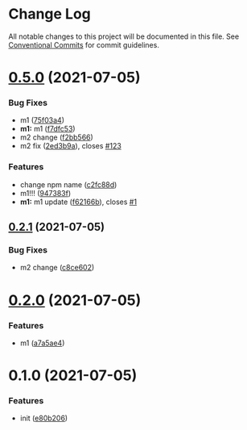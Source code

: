 # Change Log

All notable changes to this project will be documented in this file.
See [Conventional Commits](https://conventionalcommits.org) for commit guidelines.

# [0.5.0](https://github.com/CodeLittlePrince/CodeLittlePrince-npm-pack-manage-lerna/compare/v0.2.1...v0.5.0) (2021-07-05)


### Bug Fixes

* m1 ([75f03a4](https://github.com/CodeLittlePrince/CodeLittlePrince-npm-pack-manage-lerna/commit/75f03a4bc18ca5bc85c0a689900c16fc8f9ea78d))
* **m1:** m1 ([f7dfc53](https://github.com/CodeLittlePrince/CodeLittlePrince-npm-pack-manage-lerna/commit/f7dfc538b4e059cdca10edc7208cca112e4632ac))
* m2 change ([f2bb566](https://github.com/CodeLittlePrince/CodeLittlePrince-npm-pack-manage-lerna/commit/f2bb566749cfddfa35b13be111be02904645578c))
* m2 fix ([2ed3b9a](https://github.com/CodeLittlePrince/CodeLittlePrince-npm-pack-manage-lerna/commit/2ed3b9ab48c1cb527833515db86f5a71dfc3cb8c)), closes [#123](https://github.com/CodeLittlePrince/CodeLittlePrince-npm-pack-manage-lerna/issues/123)


### Features

* change npm name ([c2fc88d](https://github.com/CodeLittlePrince/CodeLittlePrince-npm-pack-manage-lerna/commit/c2fc88d5ca171d492b37c80b75554498cc2a1bf8))
* m1!!! ([947383f](https://github.com/CodeLittlePrince/CodeLittlePrince-npm-pack-manage-lerna/commit/947383f1b1f23c8af5e37670272f2808a2d243ac))
* **m1:** m1 update ([f62166b](https://github.com/CodeLittlePrince/CodeLittlePrince-npm-pack-manage-lerna/commit/f62166b1f34f0cf89e13fd1a09e29020903bfaaa)), closes [#1](https://github.com/CodeLittlePrince/CodeLittlePrince-npm-pack-manage-lerna/issues/1)





## [0.2.1](https://github.com/CodeLittlePrince/CodeLittlePrince-npm-pack-manage-lerna/compare/v0.2.0...v0.2.1) (2021-07-05)


### Bug Fixes

* m2 change ([c8ce602](https://github.com/CodeLittlePrince/CodeLittlePrince-npm-pack-manage-lerna/commit/c8ce60278d2ae08089b265c060b1e1a050240a10))





# [0.2.0](https://github.com/CodeLittlePrince/CodeLittlePrince-npm-pack-manage-lerna/compare/v0.1.0...v0.2.0) (2021-07-05)


### Features

* m1 ([a7a5ae4](https://github.com/CodeLittlePrince/CodeLittlePrince-npm-pack-manage-lerna/commit/a7a5ae4f2e3c480bb8e7e2b9d8afe47b748f6aee))





# 0.1.0 (2021-07-05)


### Features

* init ([e80b206](https://github.com/CodeLittlePrince/CodeLittlePrince-npm-pack-manage-lerna/commit/e80b206f8f0e46b3035108b937df467689808233))
